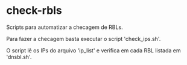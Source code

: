 # check-rbls
Scripts para automatizar a checagem de RBLs.

Para fazer a checagem basta executar o script 'check_ips.sh'.

O script lê os IPs do arquivo 'ip_list' e verifica em cada RBL listada em 'dnsbl.sh'.
